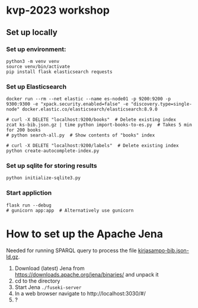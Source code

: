 # kvp-2023 workshop

## Set up locally
### Set up environment:
    python3 -m venv venv
    source venv/bin/activate
    pip install flask elasticsearch requests

### Set up Elasticsearch
    docker run --rm --net elastic --name es-node01 -p 9200:9200 -p 9300:9300 -e "xpack.security.enabled=false" -e "discovery.type=single-node" docker.elastic.co/elasticsearch/elasticsearch:8.9.0

    # curl -X DELETE "localhost:9200/books"  # Delete existing index
    zcat ks-bib.json.gz | time python import-books-to-es.py  # Takes 5 min for 200 books
    # python search-all.py  # Show contents of "books" index

    # curl -X DELETE "localhost:9200/labels"  # Delete existing index
    python create-autocomplete-index.py

### Set up sqlite for storing results
    python initialize-sqlite3.py

### Start appliction
    flask run --debug
    # gunicorn app:app  # Alternatively use gunicorn

# How to set up the Apache Jena
Needed for running SPARQL query to process the file [kirjasampo-bib.json-ld.gz](https://github.com/NatLibFi/Annif-corpora-restricted/blob/master/kirjasampo/kirjasampo-bib.json-ld.gz).

1. Download (latest) Jena from https://downloads.apache.org/jena/binaries/ and unpack it
2. cd to the directory
3. Start Jena `./fuseki-server`
4. In a web browser navigate to http://localhost:3030/#/
5. ?
